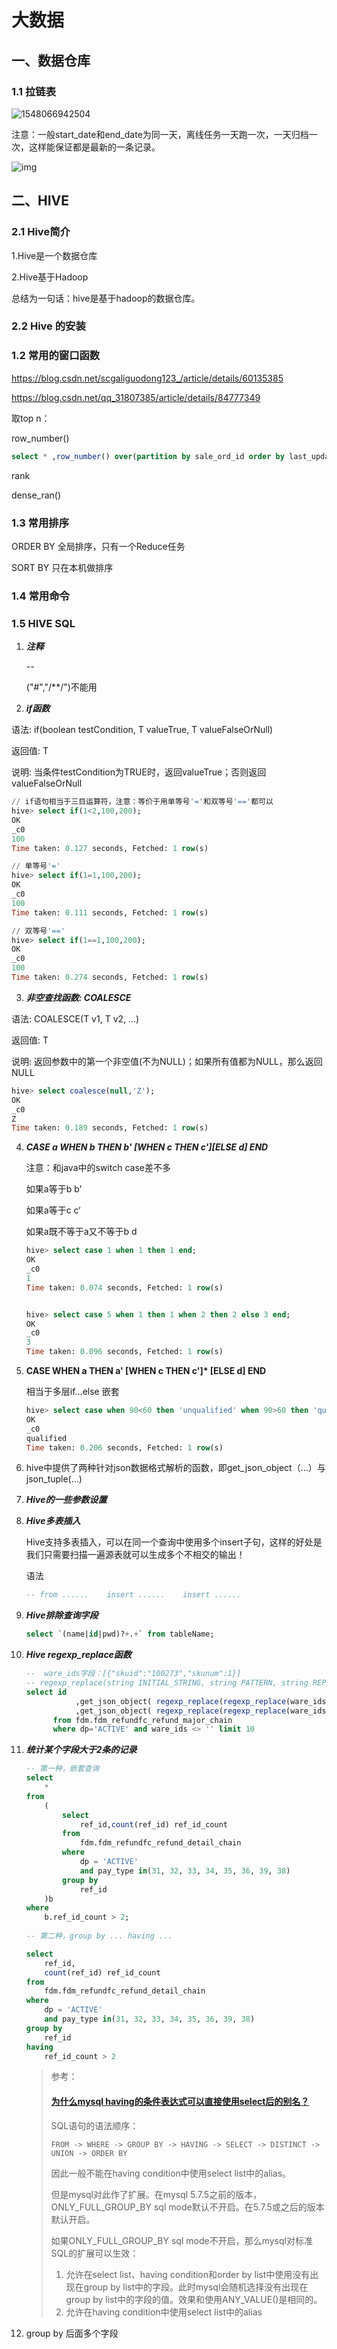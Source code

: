 # 大数据

## 一、数据仓库

### 1.1 拉链表

![1548066942504](C:\Users\suntiansheng2\AppData\Roaming\Typora\typora-user-images\1548066942504.png)

注意：一般start_date和end_date为同一天，离线任务一天跑一次，一天归档一次，这样能保证都是最新的一条记录。

![img](file:///c:\users\suntiansheng2\documents\jddongdong\jimenterprise\suntiansheng\image\f21da027bfe97423.png)



## 二、HIVE

### 2.1 Hive简介

1.Hive是一个数据仓库

2.Hive基于Hadoop

总结为一句话：hive是基于hadoop的数据仓库。

### 2.2 Hive 的安装















### 1.2 常用的窗口函数

https://blog.csdn.net/scgaliguodong123_/article/details/60135385

https://blog.csdn.net/qq_31807385/article/details/84777349

取top n：

row_number()

```sql
select * ,row_number() over(partition by sale_ord_id order by last_update_tm desc) as rn from gdm.gdm_m04_ord_sum where dp='ACTIVE' and to_date(last_update_tm)>=sysdate(-7) ) t where rn=1
```





rank

dense_ran()



### 1.3 常用排序

ORDER BY 全局排序，只有一个Reduce任务

SORT BY 只在本机做排序



### 1.4 常用命令



### 1.5 HIVE SQL

1. ***注释***

   -- 

   ("#","/**/")不能用

2. ***if函数***

语法: if(boolean testCondition, T valueTrue, T valueFalseOrNull)

返回值: T

说明:  当条件testCondition为TRUE时，返回valueTrue；否则返回valueFalseOrNull

```sql
// if语句相当于三目运算符，注意：等价于用单等号'='和双等号'=='都可以
hive> select if(1<2,100,200);
OK
_c0
100
Time taken: 0.127 seconds, Fetched: 1 row(s)

// 单等号'='
hive> select if(1=1,100,200);
OK
_c0
100
Time taken: 0.111 seconds, Fetched: 1 row(s)

// 双等号'=='
hive> select if(1==1,100,200);
OK
_c0
100
Time taken: 0.274 seconds, Fetched: 1 row(s)

```

3. ***非空查找函数: COALESCE***

语法: COALESCE(T v1, T v2, …)

返回值: T

说明:  返回参数中的第一个非空值(不为NULL)；如果所有值都为NULL，那么返回NULL

```sql
hive> select coalesce(null,'Z');
OK
_c0
Z
Time taken: 0.189 seconds, Fetched: 1 row(s)
```

4. ***CASE a WHEN b THEN b' \[WHEN c THEN c'][ELSE d] END***

   注意：和java中的switch case差不多

   如果a等于b b'

   如果a等于c c‘

   如果a既不等于a又不等于b d

   ```sql
   hive> select case 1 when 1 then 1 end;
   OK
   _c0
   1
   Time taken: 0.074 seconds, Fetched: 1 row(s)
   
   
   hive> select case 5 when 1 then 1 when 2 then 2 else 3 end;
   OK
   _c0
   3
   Time taken: 0.096 seconds, Fetched: 1 row(s)
   
   ```

   

5. **CASE WHEN a THEN a' [WHEN c THEN c']\* [ELSE d] END**

   相当于多层if...else 嵌套

   ```sql
   hive> select case when 90<60 then 'unqualified' when 90>60 then 'qualified' end;
   OK
   _c0
   qualified
   Time taken: 0.206 seconds, Fetched: 1 row(s)
   
   ```


6. hive中提供了两种针对json数据格式解析的函数，即get_json_object（…）与json_tuple(…)

7. ***Hive的一些参数设置***

   

8. ***Hive多表插入***

   Hive支持多表插入，可以在同一个查询中使用多个insert子句，这样的好处是我们只需要扫描一遍源表就可以生成多个不相交的输出！

   语法

   ```sql
   -- from ......    insert ......    insert ......
   ```

9. ***Hive排除查询字段***

   ```sql
   select `(name|id|pwd)?+.+` from tableName;
   ```

10. ***Hive regexp_replace函数***

    ```sql
    -- 	ware_ids字段：[{"skuid":"100273","skunum":1}]
    -- regexp_replace(string INITIAL_STRING, string PATTERN, string REPLACEMENT)
    select id
               ,get_json_object( regexp_replace(regexp_replace(ware_ids,'\\[','') ,'\\]',''),'$.skuid') skuid
               ,get_json_object( regexp_replace(regexp_replace(ware_ids,'\\[','') ,'\\]',''),'$.skunum')  skunum 
          from fdm.fdm_refundfc_refund_major_chain 
          where dp='ACTIVE' and ware_ids <> '' limit 10
    ```

    

11. ***统计某个字段大于2条的记录***

    ```sql
    -- 第一种，嵌套查询
    select
    	*
    from
    	(
    		select
    			ref_id,count(ref_id) ref_id_count
    		from
    			fdm.fdm_refundfc_refund_detail_chain
    		where
    			dp = 'ACTIVE'
    			and pay_type in(31, 32, 33, 34, 35, 36, 39, 38)
    		group by
    			ref_id
    	)b
    where
    	b.ref_id_count > 2;
    	
    -- 第二种，group by ... having ...
    
    select
    	ref_id,
    	count(ref_id) ref_id_count
    from
    	fdm.fdm_refundfc_refund_detail_chain
    where
    	dp = 'ACTIVE'
    	and pay_type in(31, 32, 33, 34, 35, 36, 39, 38)
    group by
    	ref_id
    having
    	ref_id_count > 2
    ```

    > 参考：
    >
    > #### [为什么mysql having的条件表达式可以直接使用select后的别名？](https://www.cnblogs.com/leisurelylicht/p/wei-shen-memysql-having-de-tiao-jian-biao-da-shi-k.html)
    >
    > SQL语句的语法顺序：
    >
    > ```
    > FROM -> WHERE -> GROUP BY -> HAVING -> SELECT -> DISTINCT -> UNION -> ORDER BY
    > ```
    >
    > 因此一般不能在having condition中使用select list中的alias。
    >
    > 但是mysql对此作了扩展。在mysql 5.7.5之前的版本，ONLY_FULL_GROUP_BY sql mode默认不开启。在5.7.5或之后的版本默认开启。
    >
    > 如果ONLY_FULL_GROUP_BY sql mode不开启，那么mysql对标准SQL的扩展可以生效：
    >
    > 1. 允许在select list、having condition和order by list中使用没有出现在group by list中的字段。此时mysql会随机选择没有出现在group by list中的字段的值。效果和使用ANY_VALUE()是相同的。
    > 2. 允许在having condition中使用select list中的alias



12. group by 后面多个字段

    

